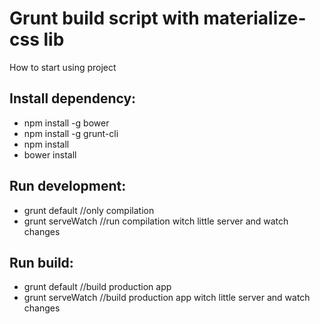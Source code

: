 # Grunt build script with materialize-css lib
How to start using project
## Install dependency:
  * npm install -g bower
  * npm install -g grunt-cli
  * npm install
  * bower install

## Run development:
  * grunt default //only compilation
  * grunt serveWatch //run compilation witch little server and watch changes

## Run build:
  * grunt default //build production app
  * grunt serveWatch //build production app witch little server and watch changes
